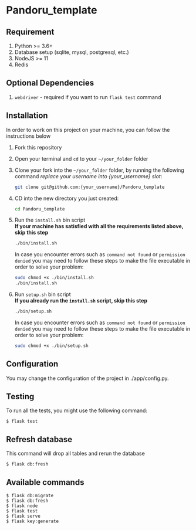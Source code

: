 # Pandoru_template
 
## Requirement

1. Python >= 3.6+
2. Database setup (sqlite, mysql, postgresql, etc.)
3. NodeJS >= 11
4. Redis 

## Optional Dependencies
1. ```webdriver``` - required if you want to run ```flask test``` command

## Installation

In order to work on this project on your machine, you can follow the instructions below

1. Fork this repository 
2. Open your terminal and `cd` to your `~/your_folder` folder
3. Clone your fork into the `~/your_folder` folder, by running the following command *replace your username into {your_username} slot*:
    ```bash
    git clone git@github.com:{your_username}/Pandoru_template
    ```
4. CD into the new directory you just created:
    ```bash
    cd Pandoru_template
    ```

5. Run the `install.sh` bin script <br>
    **If your machine has satisfied with all the requirements listed above, skip this step**
    ```bash
    ./bin/install.sh
    ```
    In case you encounter errors such as `command not found` or `permission denied` you may need to follow these steps to make the file executable in order to solve your problem:
    ```bash
    sudo chmod +x ./bin/install.sh
    ./bin/install.sh
    ```

6. Run ```setup.sh``` bin script <br>
    **If you already run the ```install.sh``` script, skip this step**
    ```bash
    ./bin/setup.sh
    ```
    In case you encounter errors such as `command not found` or `permission denied` you may need to follow these steps to make the file executable in order to solve your problem:
    ```bash
    sudo chmod +x ./bin/setup.sh
    ```

## Configuration

You may change the configuration of the project in ./app/config.py. 

## Testing

To run all the tests, you might use the following command:
```
$ flask test
```

## Refresh database
This command will drop all tables and rerun the database

```
$ flask db:fresh
```

## Available commands

```
$ flask db:migrate 
$ flask db:fresh
$ flask node
$ flask test
$ flask serve
$ flask key:generate
```

